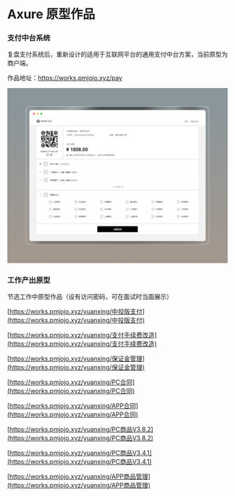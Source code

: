 # Axure 原型作品

### 支付中台系统

复盘支付系统后，重新设计的适用于互联网平台的通用支付中台方案，当前原型为商户端。

作品地址：https://works.pmjojo.xyz/pay

![image-20240708163512776](001-prototype/image-20240708163512776.png)



### 工作产出原型

节选工作中原型作品（设有访问密码，可在面试时当面展示）

[https://works.pmjojo.xyz/yuanxing/中投版支付](https://works.pmjojo.xyz/yuanxing/中投版支付)

[https://works.pmjojo.xyz/yuanxing/支付手续费改造](https://works.pmjojo.xyz/yuanxing/支付手续费改造)

[https://works.pmjojo.xyz/yuanxing/保证金管理](https://works.pmjojo.xyz/yuanxing/保证金管理)

[https://works.pmjojo.xyz/yuanxing/PC合同](https://works.pmjojo.xyz/yuanxing/PC合同)

[https://works.pmjojo.xyz/yuanxing/APP合同](https://works.pmjojo.xyz/yuanxing/APP合同)

[https://works.pmjojo.xyz/yuanxing/PC商品V3.8.2](https://works.pmjojo.xyz/yuanxing/PC商品V3.8.2)

[https://works.pmjojo.xyz/yuanxing/PC商品V3.4.1](https://works.pmjojo.xyz/yuanxing/PC商品V3.4.1)

[https://works.pmjojo.xyz/yuanxing/APP商品管理](https://works.pmjojo.xyz/yuanxing/APP商品管理)

